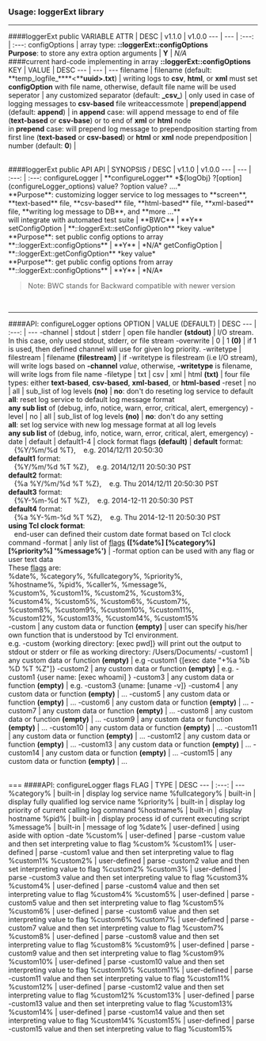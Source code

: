 ### Usage: loggerExt library 
***

####loggerExt public VARIABLE
ATTR | DESC | v1.1.0 | v1.0.0 
--- | --- | :---: | :---:
configOptions | array type: **::loggerExt::configOptions**<br>**Purpose**: to store any extra option arguments | **Y**  | *N/A*
<br>
####current hard-code implementing in array **::loggerExt::configOptions**
KEY | VALUE | DESC 
--- | --- | ---
filename | filename (default: **temp_logfile_****\<****uuid\>.txt**) | writing logs to **csv**, **html**, or **xml** must set **configOption** with file name, otherwise, default file name will be used
seperator | any customized separator (default: **\_csv\_**) | only used in case of logging messages to **csv-based** file
writeaccessmote | **prepend**\|**append** (default: **append**) | in **append** case: will append message to end of file (**text-based** or **csv-base**) or to end of **xml** or **html** node<br>in **prepend** case: will prepend log message to prependposition starting from first line (**text-based** or **csv-based**) or **html** or **xml** node
prependposition | number (default: **0**) |


<br>
####loggerExt public API
API | SYNOPSIS / DESC | v1.1.0 | v1.0.0 
--- | --- | :---: | :---:
configureLogger | **configureLogger** *${logObj} ?[option](configureLogger_options) value? ?option value? ....*<br>**Purpose**: customizing logger service to log messages to **screen**, **text-based** file, **csv-based** file, **html-based** file, **xml-based** file, **writing log message to DB**, and **more ...**<br>will integrate with automated test suite | **BWC** | **Y**
setConfigOption | **::loggerExt::setConfigOption** *key value*<br>**Purpose**: set public config options to array **::loggerExt::configOptions** | **Y** | *N/A*
getConfigOption | **::loggerExt::getConfigOption** *key value*<br>**Purpose**: get public config options from array **::loggerExt::configOptions**  | **Y** | *N/A*
<br/>

>Note: BWC stands for Backward compatible with newer version

<br/>

***

####API: configureLogger options<span id='configureLogger_options' />
OPTION | VALUE (DEFAULT) | DESC 
--- | :---: | ---
-channel | stdout \| stderr \| open file handler **(stdout)** | I/O stream.  In this case, only used stdout, stderr, or file stream
-overwrite | 0 \| 1 **(0)** | if 1 is used, then defined channel will use for given log priority.
-writetype | filestream \| filename **(filestream)** | if -writetype is filestream (i.e I/O stream), will write logs based on **-channel** *value*, otherwise, **-writetype** is filename, will write logs from file name
-filetype | txt \| csv \| xml \| html **(txt)** | four file types: either **text-based**, **csv-based**, **xml-based**, or **html-based**
-reset | no \| all \| sub_list of log levels **(no)** | **no**: don't do reseting log service to default<br>**all**: reset log service to default log message format<br>**any sub list** of (debug, info, notice, warn, error, critical, alert, emergency)
-level | no \| all \| sub_list of log levels **(no)** | **no**: don't do any setting<br>**all**: set log service with new log message format at all log levels<br>**any sub list** of (debug, info, notice, warn, error, critical, alert, emergency)
-date | default \| default1-4 \| clock format flags **(default)** | **default** format: <br>&nbsp;&nbsp;&nbsp;{%Y/%m/%d %T}, &nbsp;&nbsp;&nbsp;e.g. 2014/12/11 20:50:30<br>**default1** format: <br>&nbsp;&nbsp;&nbsp;{%Y/%m/%d %T %Z}, &nbsp;&nbsp;&nbsp;e.g. 2014/12/11 20:50:30 PST<br>**default2** format: <br>&nbsp;&nbsp;&nbsp;{%a %Y/%m/%d %T %Z},&nbsp;&nbsp;&nbsp; e.g. Thu 2014/12/11 20:50:30 PST<br>**default3** format: <br>&nbsp;&nbsp;&nbsp;{%Y-%m-%d %T %Z}, &nbsp;&nbsp;&nbsp;e.g. 2014-12-11 20:50:30 PST<br>**default4** format: <br>&nbsp;&nbsp;&nbsp;{%a %Y-%m-%d %T %Z}, &nbsp;&nbsp;&nbsp;e.g. Thu 2014-12-11 20:50:30 PST<br>**using Tcl clock format**: <br>&nbsp;&nbsp;&nbsp;end-user can defined their custom date format based on Tcl clock command
-format | anly list of [flags](#configureLogger_flags) **([%date%] [%category%] [%priority%] '%message%')** | -format option can be used with any flag or user text data<br>These [flags](#configureLogger_flags) are:<br>%date%, %category%, %fullcategory%, %priority%,<br>%hostname%, %pid%, %caller%, %message%,<br>%custom%, %custom1%, %custom2%, %custom3%,<br>%custom4%, %custom5%, %custom6%, %custom7%,<br>%custom8%, %custom9%, %custom10%, %custom11%,<br>%custom12%, %custom13%, %custom14%, %custom15%  
-custom | any custom data or function **(empty)** | user can specify his/her own function that is understood by Tcl environment.<br>e.g. -custom {working directory: [exec pwd]} will print out the output to stdout or stderr or file as working directory: /Users/Documents/ 
-custom1 | any custom data or function **(empty)** | e.g -custom1 {[exec date "+%a %b %D %T %Z"]}
-custom2 | any custom data or function **(empty)** | e.g. -custom1 {user name: [exec whoami] }
-custom3 | any custom data or function **(empty)** | e.g. -custom3 {uname: [uname -v]}
-custom4 | any custom data or function **(empty)** | ...
-custom5 | any custom data or function **(empty)** | ...
-custom6 | any custom data or function **(empty)** | ...
-custom7 | any custom data or function **(empty)** | ...
-custom8 | any custom data or function **(empty)** | ...
-custom9 | any custom data or function **(empty)** | ...
-custom10 | any custom data or function **(empty)** | ...
-custom11 | any custom data or function **(empty)** | ...
-custom12 | any custom data or function **(empty)** | ...
-custom13 | any custom data or function **(empty)** | ...
-custom14 | any custom data or function **(empty)** | ...
-custom15 | any custom data or function **(empty)** | ...

<br>
===
<span id="configureLogger_flags" />####API: configureLogger flags
FLAG | TYPE | DESC 
--- | :---: | ---
%category% | built-in | display log service name
%fullcategory% | built-in | display fully qualified log service name
%priority% | built-in | display log priority of current calling log command
%hostname% | built-in | display hostname
%pid% | built-in | display process id of current executing script
%message% | built-in | message of log
%date% | user-defined | using aside with option -date
%custom% | user-defined | parse -custom value and then set interpreting value to flag %custom%
%custom1% | user-defined | parse -custom1 value and then set interpreting value to flag %custom1%
%custom2% | user-defined | parse -custom2 value and then set interpreting value to flag %custom2%
%custom3% | user-defined | parse -custom3 value and then set interpreting value to flag %custom3%
%custom4% | user-defined | parse -custom4 value and then set interpreting value to flag %custom4%
%custom5% | user-defined | parse -custom5 value and then set interpreting value to flag %custom5%
%custom6% | user-defined | parse -custom6 value and then set interpreting value to flag %custom6%
%custom7% | user-defined | parse -custom7 value and then set interpreting value to flag %custom7%
%custom8% | user-defined | parse -custom8 value and then set interpreting value to flag %custom8%
%custom9% | user-defined | parse -custom9 value and then set interpreting value to flag %custom9%
%custom10% | user-defined | parse -custom10 value and then set interpreting value to flag %custom10%
%custom11% | user-defined | parse -custom11 value and then set interpreting value to flag %custom11%
%custom12% | user-defined | parse -custom12 value and then set interpreting value to flag %custom12%
%custom13% | user-defined | parse -custom13 value and then set interpreting value to flag %custom13%
%custom14% | user-defined | parse -custom14 value and then set interpreting value to flag %custom14%
%custom15% | user-defined | parse -custom15 value and then set interpreting value to flag %custom15%
